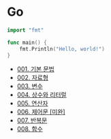 # Go

```go
import "fmt"

func main() {
    fmt.Println("Hello, world!")
}
```

- [001. 기본 문법](https://github.com/technical-learn-room/go-learn/blob/main/001.%20%EA%B8%B0%EB%B3%B8%20%EB%AC%B8%EB%B2%95.md)  
- [002. 자료형](https://github.com/technical-learn-room/go-learn/blob/main/002.%20%EC%9E%90%EB%A3%8C%ED%98%95.md)  
- [003. 변수](https://github.com/technical-learn-room/go-learn/blob/main/003.%20%EB%B3%80%EC%88%98.md)  
- [004. 상수와 리터럴](https://github.com/technical-learn-room/go-learn/blob/main/004.%20%EC%83%81%EC%88%98%EC%99%80%20%EB%A6%AC%ED%84%B0%EB%9F%B4.md)  
- [005. 연산자](https://github.com/technical-learn-room/go-learn/blob/main/005.%20%EC%97%B0%EC%82%B0%EC%9E%90.md)  
- [006. 제어문 [미완]](https://github.com/technical-learn-room/go-learn/blob/main/006.%20%EC%A0%9C%EC%96%B4%EB%AC%B8.md)  
- [007. 반복문](https://github.com/technical-learn-room/go-learn/blob/main/007.%20%EB%B0%98%EB%B3%B5%EB%AC%B8.md)  
- [008. 함수](https://github.com/technical-learn-room/go-learn/blob/main/008.%20%ED%95%A8%EC%88%98.md)  

